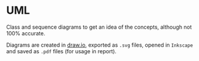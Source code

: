 UML
===

Class and sequence diagrams to get an idea of the concepts, although not 100% accurate.

Diagrams are created in [draw.io](https://www.draw.io), exported as  `.svg` files, opened in `Inkscape` and saved as `.pdf` files (for usage in report).